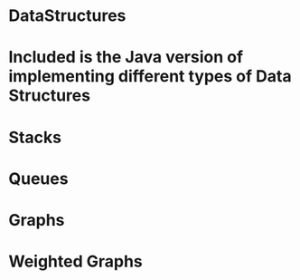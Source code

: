 # DataStructures
# Included is the Java version of implementing different types of Data Structures
# Stacks
# Queues
# Graphs
# Weighted Graphs
